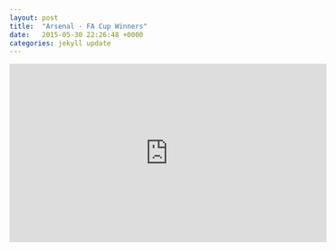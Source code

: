 ```yaml
---
layout: post
title:  "Arsenal - FA Cup Winners"
date:   2015-05-30 22:26:48 +0000
categories: jekyll update
---
```


<div class="content" data-midnight="white">
<iframe width="560" height="315" src="https://www.youtube.com/embed/YWZ6RoKkPLE" frameborder="0" allowfullscreen></iframe>
</div>

